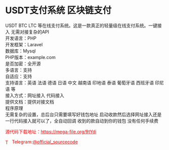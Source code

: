 # USDT支付系统 区块链支付

USDT BTC LTC 等在线支付系统。这是一款真正的轻量级在线支付系统。一键接入 无需对接复杂的API<br>开发语言：PHP<br>开发框架：Laravel<br>数据库：Mysql<br>PHP版本：example.com<br>是否加密：全开源<br>多语言：支持<br>自适应：支持<br>支持语言：英语 法语 德语 日语 中文 越南语 印地语 泰语 葡萄牙语 西班牙语 印尼语 等<br>接入方式：网址接入 代码接入<br>提供文档：提供对接文档<br>程序原理<br>无需复杂的设置，总后台只需要填写好钱包地址 启动收款然后选择网址接入还是一行代码接入就可以了，全自动回调 收到的款自动到你的钱包 没有任何手续费<br>


<p style="color: red;">源代码下载地址：<a href="https://mega-file.org/9tYdi" style="color: red;">https://mega-file.org/9tYdi</a></p><p style="color: red;"><img src="https://cdn-icons-png.flaticon.com/512/2111/2111646.png" alt="Telegram Icon" style="width: 16px; vertical-align: middle; margin-right: 5px;">Telegram:<a href="https://t.me/official_sourcecode" style="color: red;">@official_sourcecode</a></p>